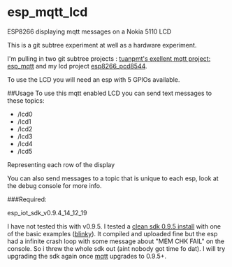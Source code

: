 # esp_mqtt_lcd

ESP8266 displaying mqtt messages on a Nokia 5110 LCD

This is a git subtree experiment at well as a hardware experiment.

I'm pulling in two git subtree projects : [tuanpmt's exellent mqtt project: esp_mqtt](https://github.com/tuanpmt/esp_mqtt) and my lcd project [  esp8266_pcd8544](https://github.com/eadf/esp8266_pcd8544).

To use the LCD you will need an esp with 5 GPIOs available.

##Usage
To use this mqtt enabled LCD you can send text messages to these topics:
* /lcd0
* /lcd1
* /lcd2
* /lcd3
* /lcd4
* /lcd5

Representing each row of the display

You can also send messages to a topic that is unique to each esp, look at the debug console for more info.

###Required:

esp_iot_sdk_v0.9.4_14_12_19

I have not tested this with v0.9.5. I tested a [clean sdk 0.9.5 install](https://github.com/pfalcon/esp-open-sdk) with one of the basic examples ([blinky](https://github.com/esp8266/source-code-examples)). It compiled and uploaded fine but the esp had a infinite crash loop with some message about "MEM CHK FAIL" on the console. So i threw the whole sdk out (aint nobody got time fo dat). I will try upgrading the sdk again once [mqtt](https://github.com/tuanpmt/esp_mqtt) upgrades to 0.9.5+.
